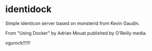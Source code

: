 identidock
==========

Simple identicon server based on monsterid from Kevin Gaudin.

From "Using Docker" by Adrian Mouat published by O'Reilly media.

ogurock!!!!!!

